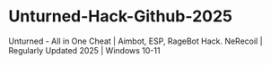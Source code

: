 # Unturned-Hack-Github-2025
Unturned - All in One Cheat | Aimbot, ESP, RageBot Hack. NeRecoil | Regularly Updated 2025 | Windows 10-11
